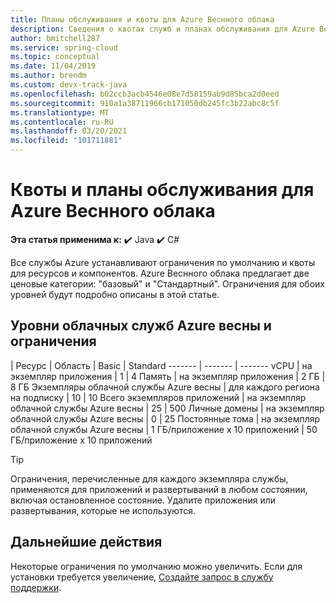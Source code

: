 ```yaml
---
title: Планы обслуживания и квоты для Azure Веснного облака
description: Сведения о квотах служб и планах обслуживания для Azure Веснного облака
author: bmitchell287
ms.service: spring-cloud
ms.topic: conceptual
ms.date: 11/04/2019
ms.author: brendm
ms.custom: devx-track-java
ms.openlocfilehash: b02ccb3acb4546e08e7d58159ab9d85bca2d0eed
ms.sourcegitcommit: 910a1a38711966cb171050db245fc3b22abc8c5f
ms.translationtype: MT
ms.contentlocale: ru-RU
ms.lasthandoff: 03/20/2021
ms.locfileid: "101711881"
---
```

# <a name="quotas-and-service-plans-for-azure-spring-cloud"></a>Квоты и планы обслуживания для Azure Веснного облака

**Эта статья применима к:** ✔️ Java ✔️ C#

Все службы Azure устанавливают ограничения по умолчанию и квоты для ресурсов и компонентов.   Azure Веснного облака предлагает две ценовые категории: "базовый" и "Стандартный". Ограничения для обоих уровней будут подробно описаны в этой статье.

## <a name="azure-spring-cloud-service-tiers-and-limits"></a>Уровни облачных служб Azure весны и ограничения

| Ресурс | Область | Basic | Standard
------- | ------- | -------
vCPU | на экземпляр приложения | 1 | 4
Память | на экземпляр приложения | 2 ГБ | 8 ГБ
Экземпляры облачной службы Azure весны | для каждого региона на подписку | 10 | 10
Всего экземпляров приложений | на экземпляр облачной службы Azure весны | 25 | 500
Личные домены | на экземпляр облачной службы Azure весны | 0 | 25 
Постоянные тома | на экземпляр облачной службы Azure весны | 1 ГБ/приложение x 10 приложений | 50 ГБ/приложение x 10 приложений

> [!TIP]
> Ограничения, перечисленные для каждого экземпляра службы, применяются для приложений и развертываний в любом состоянии, включая остановленное состояние. Удалите приложения или развертывания, которые не используются.

## <a name="next-steps"></a>Дальнейшие действия

Некоторые ограничения по умолчанию можно увеличить. Если для установки требуется увеличение, [Создайте запрос в службу поддержки](../azure-portal/supportability/how-to-create-azure-support-request.md).
